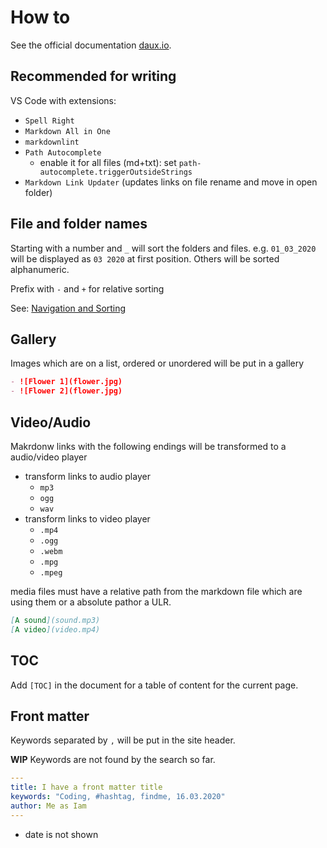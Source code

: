 # How to

See the official documentation [daux.io](http://daux.io/Getting_Started.html).

## Recommended for writing

VS Code with extensions:

- `Spell Right` 
- `Markdown All in One`
- `markdownlint`
- `Path Autocomplete`
  - enable it  for all files (md+txt): set `path-autocomplete.triggerOutsideStrings`
- `Markdown Link Updater` (updates links on file rename and move in open folder)

## File and folder names

Starting with a number and `_` will sort the folders and files. e.g. `01_03_2020` will be displayed as `03 2020` at first position. Others will be sorted alphanumeric.

Prefix with `-` and `+` for relative sorting

See: [Navigation and Sorting](http://daux.io/Features/Navigation_and_Sorting.html)

## Gallery

Images which are on a list, ordered or unordered will be put in a gallery

```markdown
- ![Flower 1](flower.jpg)
- ![Flower 2](flower.jpg)
```

## Video/Audio

Makrdonw links with the following endings will be transformed to a audio/video player
- transform links to audio player
  - `mp3`
  - `ogg`
  - `wav` 
- transform links to video player
  - `.mp4`
  - `.ogg`
  - `.webm`
  - `.mpg`
  - `.mpeg`

media files must have a relative path from the markdown file which are using them or a absolute pathor a ULR.
```markdown
[A sound](sound.mp3)
[A video](video.mp4)
```

## TOC

Add `[TOC]` in the document for a table of content for the current page.

## Front matter

Keywords separated by `,` will be put in the site header.

**WIP**
Keywords are not found by the search so far.

```YAML
---
title: I have a front matter title
keywords: "Coding, #hashtag, findme, 16.03.2020"
author: Me as Iam
---
```

- date is not shown

